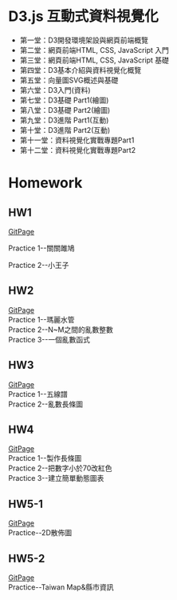 # D3.js 互動式資料視覺化
* 第一堂：D3開發環境架設與網頁前端概覽
* 第二堂：網頁前端HTML, CSS, JavaScript 入門
* 第三堂：網頁前端HTML, CSS, JavaScript 基礎
* 第四堂：D3基本介紹與資料視覺化概覽
* 第五堂：向量圖SVG概述與基礎
* 第六堂：D3入門(資料)
* 第七堂：D3基礎 Part1(繪圖)
* 第八堂：D3基礎 Part2(繪圖)
* 第九堂：D3進階 Part1(互動)
* 第十堂：D3進階 Part2(互動)
* 第十一堂：資料視覺化實戰專題Part1
* 第十二堂：資料視覺化實戰專題Part2

# Homework
## HW1
[GitPage](https://pei-syuan-li.github.io/D3-HW/HW1/) 

Practice 1--關關雎鳩 

Practice 2--小王子

## HW2
[GitPage](https://pei-syuan-li.github.io/D3-HW/HW2/) </br>
Practice 1--瑪麗水管 </br> 
Practice 2--N~M之間的亂數整數 </br> 
Practice 3--一個亂數函式

## HW3
[GitPage](https://pei-syuan-li.github.io/D3-HW/HW3/) </br>
Practice 1--五線譜  </br> 
Practice 2--亂數長條圖 </br> 

## HW4
[GitPage](https://pei-syuan-li.github.io/D3-HW/HW4/) </br>
Practice 1--製作長條圖 </br> 
Practice 2--把數字小於70改紅色 </br> 
Practice 3--建立簡單動態圖表

## HW5-1
[GitPage](https://pei-syuan-li.github.io/D3-HW/HW5-1/) </br>
Practice--2D散佈圖

## HW5-2
[GitPage](https://pei-syuan-li.github.io/D3-HW/HW5-2/) </br>
Practice--Taiwan Map&縣市資訊
